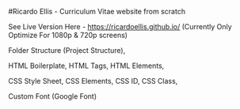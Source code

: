 #Ricardo Ellis - Curriculum Vitae website from scratch

<p>See Live Version Here - <a href="https://ricardoellis.github.io/">https://ricardoellis.github.io/<a></a> (Currently Only Optimize For 1080p & 720p screens) </p>

Folder Structure (Project Structure),

HTML Boilerplate,
HTML Tags,
HTML Elements,

CSS Style Sheet,
CSS Elements,
CSS ID,
CSS Class,

Custom Font (Google Font)


